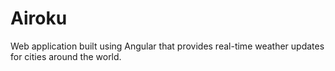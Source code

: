 # Airoku
Web application built using Angular that provides real-time weather updates for cities around the world.
